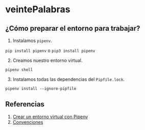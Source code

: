 # veintePalabras

## ¿Cómo preparar el entorno para trabajar?

1. Instalamos ```pipenv```. 

```pip install pipenv``` o ```pip3 install pipenv```

2. Creamos nuestro entorno virtual.  

```pipenv shell```

3. Instalamos todas las dependencias del ```Pipfile.lock```.  

```pipenv install --ignore-pipfile```

## Referencias

1. [Crear un entorno virtual con Pipenv](https://realpython.com/pipenv-guide/)
2. [Convenciones](https://www.python.org/dev/peps/pep-0008/#introduction)

